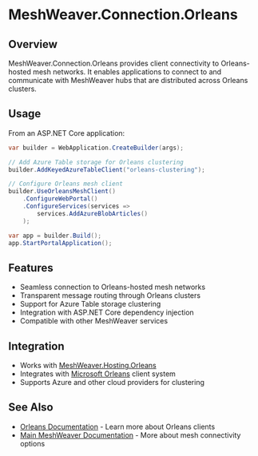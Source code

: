 # MeshWeaver.Connection.Orleans

## Overview
MeshWeaver.Connection.Orleans provides client connectivity to Orleans-hosted mesh networks. It enables applications to connect to and communicate with MeshWeaver hubs that are distributed across Orleans clusters.

## Usage
From an ASP.NET Core application:

```csharp
var builder = WebApplication.CreateBuilder(args);

// Add Azure Table storage for Orleans clustering
builder.AddKeyedAzureTableClient("orleans-clustering");

// Configure Orleans mesh client
builder.UseOrleansMeshClient()
    .ConfigureWebPortal()
    .ConfigureServices(services => 
        services.AddAzureBlobArticles()
    );

var app = builder.Build();
app.StartPortalApplication();
```

## Features
- Seamless connection to Orleans-hosted mesh networks
- Transparent message routing through Orleans clusters
- Support for Azure Table storage clustering
- Integration with ASP.NET Core dependency injection
- Compatible with other MeshWeaver services

## Integration
- Works with [MeshWeaver.Hosting.Orleans](../MeshWeaver.Hosting.Orleans/README.md)
- Integrates with [Microsoft Orleans](https://learn.microsoft.com/en-us/dotnet/orleans/overview) client system
- Supports Azure and other cloud providers for clustering

## See Also
- [Orleans Documentation](https://learn.microsoft.com/en-us/dotnet/orleans/overview) - Learn more about Orleans clients
- [Main MeshWeaver Documentation](../../Readme.md) - More about mesh connectivity options
